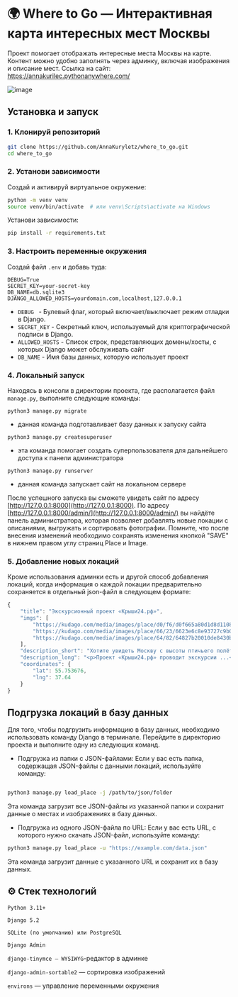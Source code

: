 # 🌍 Where to Go — Интерактивная карта интересных мест Москвы

Проект помогает отображать интересные места Москвы на карте. Контент можно удобно заполнять через админку, включая изображения и описание мест.
Ссылка на сайт: https://annakurilec.pythonanywhere.com/

![image](https://github.com/user-attachments/assets/0bbd45e0-c56f-4e96-813a-3e1d010320ff)


## Установка и запуск

### 1. Клонируй репозиторий

```bash
git clone https://github.com/AnnaKuryletz/where_to_go.git
cd where_to_go
```
### 2. Установи зависимости
Создай и активируй виртуальное окружение:

```bash
python -m venv venv
source venv/bin/activate  # или venv\Scripts\activate на Windows
```
Установи зависимости:

```bash
pip install -r requirements.txt
```
### 3. Настроить переменные окружения

Создай файл `.env` и добавь туда:
```dotenv
DEBUG=True
SECRET_KEY=your-secret-key
DB_NAME=db.sqlite3
DJANGO_ALLOWED_HOSTS=yourdomain.com,localhost,127.0.0.1
```
* `DEBUG ` - Булевый флаг, который включает/выключает режим отладки в Django.
* `SECRET_KEY` - Секретный ключ, используемый для криптографической подписи в Django.
* `ALLOWED_HOSTS` - Список строк, представляющих домены/хосты, с которых Django может обслуживать сайт
* `DB_NAME` -  Имя базы данных, которую использует проект


### 4. Локальный запуск

Находясь в консоли в директории проекта, где располагается файл `manage.py`, выполните следующие команды:

```
python3 manage.py migrate
```
- данная команда подготавливает базу данных к запуску сайта

```
python3 manage.py createsuperuser
```
- эта команда помогает создать суперпользователя для дальнейшего доступа к панели администратора

```
python3 manage.py runserver
```
- данная команда запускает сайт на локальном сервере

После успешного запуска вы сможете увидеть сайт по адресу [http://127.0.0.1:8000](http://127.0.0.1:8000).
По адресу [http://127.0.0.1:8000/admin/](http://127.0.0.1:8000/admin/) вы найдёте панель администратора, которая позволяет добавлять новые локации с описаниями, выгружать и сортировать фотографии. Помните, что после внесения изменений необходимо сохранять изменения кнопкой "SAVE" в нижнем правом углу страниц Place и Image.

### 5. Добавление новых локаций

Кроме использования админки есть и другой способ добавления локаций, когда информация о каждой локации предварительно сохраняется в отдельный json-файл в следующем формате:

```javascript
{
    "title": "Экскурсионный проект «Крыши24.рф»",
    "imgs": [
        "https://kudago.com/media/images/place/d0/f6/d0f665a80d1d8d110826ba797569df02.jpg",
        "https://kudago.com/media/images/place/66/23/6623e6c8e93727c9b0bb198972d9e9fa.jpg",
        "https://kudago.com/media/images/place/64/82/64827b20010de8430bfc4fb14e786c19.jpg",
    ],
    "description_short": "Хотите увидеть Москву с высоты птичьего полёта?",
    "description_long": "<p>Проект «Крыши24.рф» проводит экскурсии ...</p>",
    "coordinates": {
        "lat": 55.753676,
        "lng": 37.64
    }
}
```

## Подгрузка локаций в базу данных
  Для того, чтобы подгрузить информацию в базу данных, необходимо использовать команду Django в терминале. Перейдите в директорию проекта и выполните одну из следующих команд.

* Подгрузка из папки с JSON-файлами:
    Если у вас есть папка, содержащая JSON-файлы с данными локаций, используйте команду:

```bash

python3 manage.py load_place -j /path/to/json/folder
```
Эта команда загрузит все JSON-файлы из указанной папки и сохранит данные о местах и изображениях в базу данных.

* Подгрузка из одного JSON-файла по URL:
  Если у вас есть URL, с которого нужно скачать JSON-файл, используйте команду:

```bash
python3 manage.py load_place -u "https://example.com/data.json"
```
Эта команда загрузит данные с указанного URL и сохранит их в базу данных.
## ⚙️ Стек технологий
`Python 3.11+`

`Django 5.2`

`SQLite (по умолчанию) или PostgreSQL`

`Django Admin`

`django-tinymce — WYSIWYG`-редактор в админке

`django-admin-sortable2` — сортировка изображений

`environs` — управление переменными окружения

